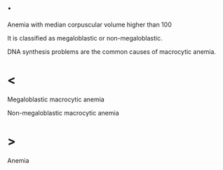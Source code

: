 # .

Anemia with median corpuscular volume higher than 100

It is classified as megaloblastic or non-megaloblastic.

DNA synthesis problems are the common causes of macrocytic anemia.

# <

Megaloblastic macrocytic anemia

Non-megaloblastic macrocytic anemia

# >

Anemia
